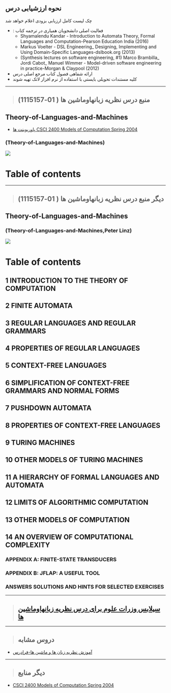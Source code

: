 ## نحوه ارزشیابی درس

چک لیست کامل ارزیابی بزودی اعلام خواهد شد
 
- : فعالبت اصلی دانشجویان همیاری در ترجمه کتاب
    - Shyamalendu Kandar - Introduction to Automata Theory, Formal Languages and Computation-Pearson Education India (2016)
    - Markus Voelter - DSL Engineering_ Designing, Implementing and Using Domain-Specific Languages-dslbook.org (2013)
    - (Synthesis lectures on software engineering, #1) Marco Brambilla_ Jordi Cabot_ Manuel Wimmer - Model-driven software engineering in practice-Morgan & Claypool (2012)
- ارائه شفاهی فصول کتاب مرجع اصلی درس 
- کلیه مستندات تحویلی بایستی با استفاده از نرم افزار لاتک تهیه شوند


---------------
>## (منبع درس نظريه زبانهاوماشين ها ( 01-1115157


## Theory-of-Languages-and-Machines

- [پاورپوینت ها CSCI 2400  Models of Computation Spring 2004](http://www.cs.rpi.edu/~moorthy/Courses/S04/modcomp/)
    
###    (Theory-of-Languages-and-Machines)

<a href=""><img src="https://github.com/AliRazavi-edu/PNU_3991/blob/master/_Image/Theory-of-Languages-and-Machines1.png"> </a>
# Table of contents

--------------
>## (دیگر منبع درس نظريه زبانهاوماشين ها ( 01-1115157

## Theory-of-Languages-and-Machines

###    (Theory-of-Languages-and-Machines,Peter Linz)

<a href="https://www.ebooksworld.ir/post/index/547/%D8%AF%D8%A7%D9%86%D9%84%D9%88%D8%AF-%DA%A9%D8%AA%D8%A7%D8%A8-an-introduction-to-formal-languages-and-automata-6th-edition"><img src="https://github.com/AliRazavi-edu/PNU_3991/blob/master/_Image/Theory-of-Languages-and-Machines.png"> </a>
# Table of contents
## 1 INTRODUCTION TO THE THEORY OF COMPUTATION
## 2 FINITE AUTOMATA
## 3 REGULAR LANGUAGES AND REGULAR GRAMMARS
## 4 PROPERTIES OF REGULAR LANGUAGES
## 5 CONTEXT-FREE LANGUAGES
## 6 SIMPLIFICATION OF CONTEXT-FREE GRAMMARS AND NORMAL FORMS
## 7 PUSHDOWN AUTOMATA
## 8 PROPERTIES OF CONTEXT-FREE LANGUAGES
## 9 TURING MACHINES
## 10 OTHER MODELS OF TURING MACHINES
## 11 A HIERARCHY OF FORMAL LANGUAGES AND AUTOMATA
## 12 LIMITS OF ALGORITHMIC COMPUTATION
## 13 OTHER MODELS OF COMPUTATION
## 14 AN OVERVIEW OF COMPUTATIONAL COMPLEXITY
### APPENDIX A: FINITE-STATE TRANSDUCERS
### APPENDIX B: JFLAP: A USEFUL TOOL
### ANSWERS SOLUTIONS AND HINTS FOR SELECTED EXERCISES
----------------

>## [سیلابس وزرات علوم برای درس نظريه زبانهاوماشين ها](https://github.com/AliRazavi-edu/PNU_3991/blob/master/_Syllabus/_1569752509_1_LM.pdf)

---------------

>## دروس مشابه

- [آموزش نظریه زبان ها و ماشین ها-فرادرس](https://faradars.org/courses/fvsft110-theory-of-languages-and-machines)

------------

> ## دیگر منابع

- [CSCI 2400  Models of Computation Spring 2004](http://www.cs.rpi.edu/~moorthy/Courses/S04/modcomp/)
